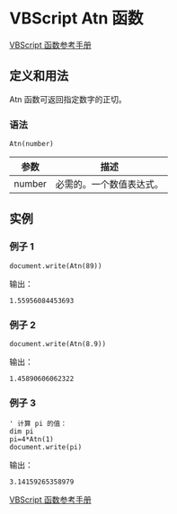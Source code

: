 # VBScript Atn 函数

[VBScript 函数参考手册](/vbscript/vbscript_ref_functions.asp "VBScript 函数")

## 定义和用法

Atn 函数可返回指定数字的正切。

### 语法

```
Atn(number)
```

| 参数 | 描述 |
| --- | --- |
| number | 必需的。一个数值表达式。 |

## 实例

### 例子 1

```
document.write(Atn(89))
```

输出：

```
1.55956084453693
```

### 例子 2

```
document.write(Atn(8.9))
```

输出：

```
1.45890606062322
```

### 例子 3

```
' 计算 pi 的值：
dim pi
pi=4*Atn(1)
document.write(pi)
```

输出：

```
3.14159265358979
```

[VBScript 函数参考手册](/vbscript/vbscript_ref_functions.asp "VBScript 函数")

